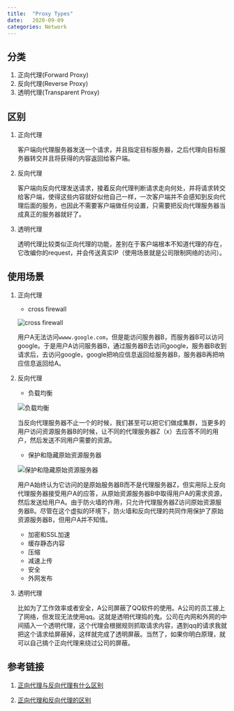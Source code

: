```yaml
---
title:  "Proxy Types"
date:   2020-09-09
categories: Network
---
```


## 分类

1. 正向代理(Forward Proxy)
2. 反向代理(Reverse Proxy)
3. 透明代理(Transparent Proxy)

## 区别

1. 正向代理

    客户端向代理服务器发送一个请求，并且指定目标服务器，之后代理向目标服务器转交并且将获得的内容返回给客户端。

2. 反向代理

    客户端向反向代理发送请求，接着反向代理判断请求走向何处，并将请求转交给客户端，使得这些内容就好似他自己一样，一次客户端并不会感知到反向代理后面的服务，也因此不需要客户端做任何设置，只需要把反向代理服务器当成真正的服务器就好了。

3. 透明代理

    透明代理比较类似正向代理的功能，差别在于客户端根本不知道代理的存在，它改编你的request，并会传送真实IP（使用场景就是公司限制网络的访问）。

## 使用场景

1. 正向代理

   * cross firewall
  
    ![cross firewall](/images/forward_proxy_cross_firewall.webp)

    用户A无法访问`wwww.google.com`，但是能访问服务器B，而服务器B可以访问google。于是用户A访问服务器B，通过服务器B去访问google，服务器B收到请求后，去访问google，google把响应信息返回给服务器B，服务器B再把响应信息返回给A。

2. 反向代理

   * 负载均衡

    ![负载均衡](/images/reverse_proxy_payload_balance.webp)

    当反向代理服务器不止一个的时候，我们甚至可以把它们做成集群，当更多的用户访问资源服务器B的时候，让不同的代理服务器Z（x）去应答不同的用户，然后发送不同用户需要的资源。

   * 保护和隐藏原始资源服务器

    ![保护和隐藏原始资源服务器](/images/reverse_proxy_hide_original_server.webp)

    用户A始终认为它访问的是原始服务器B而不是代理服务器Z，但实用际上反向代理服务器接受用户A的应答，从原始资源服务器B中取得用户A的需求资源，然后发送给用户A。由于防火墙的作用，只允许代理服务器Z访问原始资源服务器B。尽管在这个虚拟的环境下，防火墙和反向代理的共同作用保护了原始资源服务器B，但用户A并不知情。

   * 加密和SSL加速
   * 缓存静态内容
   * 压缩
   * 减速上传
   * 安全
   * 外网发布

3. 透明代理

    比如为了工作效率或者安全，A公司屏蔽了QQ软件的使用。A公司的员工接上了网络，但发现无法使用qq。这就是透明代理捣的鬼。公司在内网和外网的中间插入一个透明代理，这个代理会根据规则抓取请求内容，遇到qq的请求我就把这个请求给屏蔽掉，这样就完成了透明屏蔽。当然了，如果你明白原理，就可以自己搞个正向代理来绕过公司的屏蔽。

## 参考链接

1. [正向代理与反向代理有什么区别](https://mp.weixin.qq.com/s/ikrI3rmSYs83wdSWqq2QIg)

2. [正向代理和反向代理的区别](https://www.tuicool.com/articles/M7bAnqy)